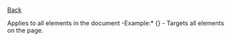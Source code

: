 [Back](https://github.com/pmargellos/reading-notes/edit/main/discussion05.md)

Applies to all elements in the document 
-Example:* {} - Targets all elements on the page.